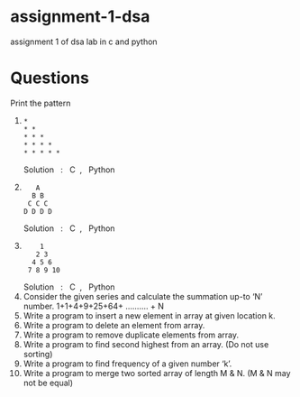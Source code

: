 # assignment-1-dsa
assignment 1 of dsa lab in c and python

# Questions 
Print the pattern
1.  ```
    * 
    * * 
    * * * 
    * * * * 
    * * * * * 
    ```
    Solution &nbsp; : &nbsp; C &nbsp;, &nbsp; Python <br>
2.  ```
       A 
      B B 
     C C C 
    D D D D 
    ```
    Solution &nbsp; : &nbsp; C &nbsp;, &nbsp; Python <br>
3.  ```
        1 
       2 3 
      4 5 6 
     7 8 9 10 
    ```
    Solution &nbsp; : &nbsp; C &nbsp;, &nbsp; Python <br>
4. Consider the given series and calculate the summation up-to ‘N’ number. 
   1+1+4+9+25+64+ .......... + N
5.  Write a program to insert a new element in array at given location k. 
6. Write a program to delete an element from array. 
7. Write a program to remove duplicate elements from array. 
8. Write a program to find second highest from an array. (Do not use sorting)
9. Write a program to find frequency of a given number ‘k’.
10. Write a program to merge two sorted array of length M & N. (M & N may not be 
equal)
    
